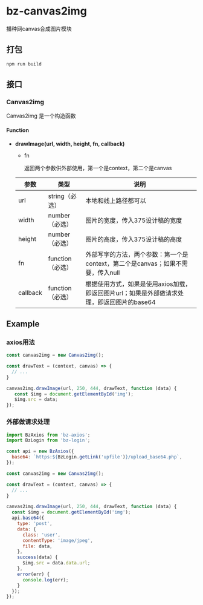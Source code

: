 # bz-canvas2img

播种网canvas合成图片模块

## 打包

``` js
npm run build
```

## 接口

### Canvas2img

Canvas2img 是一个构造函数

#### Function

- **drawImage(url, width, height, fn, callback)**

  - fn

    返回两个参数供外部使用，第一个是context，第二个是canvas

  | 参数     | 类型             | 说明                                                         |
  | -------- | ---------------- | ------------------------------------------------------------ |
  | url      | string（必选）   | 本地和线上路径都可以                                         |
  | width    | number（必选）   | 图片的宽度，传入375设计稿的宽度                              |
  | height   | number（必选）   | 图片的高度，传入375设计稿的高度                              |
  | fn       | function（必选） | 外部写字的方法，两个参数：第一个是context，第二个是canvas；如果不需要，传入null |
  | callback | function（必选） | 根据使用方式，如果是使用axios加载，即返回图片url；如果是外部做请求处理，即返回图片的base64 |

## Example

### axios用法

``` js
const canvas2img = new Canvas2img();

const drawText = (context, canvas) => {
  // ...
}

canvas2img.drawImage(url, 250, 444, drawText, function (data) {
   const $img = document.getElementById('img');
   $img.src = data;
});
```

### 外部做请求处理

``` js
import BzAxios from 'bz-axios';
import BzLogin from 'bz-login';

const api = new BzAxios({
  base64: `https:${BzLogin.getLink('upfile')}/upload_base64.php`,
});

const canvas2img = new Canvas2img();

const drawText = (context, canvas) => {
  // ...
}

canvas2img.drawImage(url, 250, 444, drawText, function (data) {
  const $img = document.getElementById('img');
  api.base64({
    type: 'post',
    data: {
      class: 'user',
      contentType: 'image/jpeg',
      file: data,
    },
    success(data) {
      $img.src = data.data.url;  
    },
    error(err) {
      console.log(err);
    }
  });
});
```

